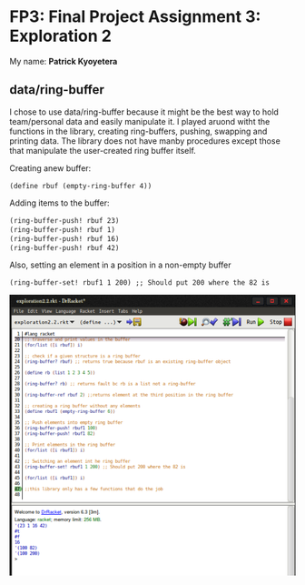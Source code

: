 # FP3: Final Project Assignment 3: Exploration 2

My name: **Patrick Kyoyetera**

## data/ring-buffer

I chose to use data/ring-buffer because it might be the best way to hold team/personal data and easily manipulate it. 
I played aruond witht the functions in the library, creating ring-buffers, pushing, swapping and printing data. 
The library does not have manby procedures except those that manipulate the user-created ring buffer itself.

Creating anew buffer:

```
(define rbuf (empty-ring-buffer 4))
```

Adding items to the buffer:

```
(ring-buffer-push! rbuf 23)
(ring-buffer-push! rbuf 1)
(ring-buffer-push! rbuf 16)
(ring-buffer-push! rbuf 42)
```

Also, setting an element in a position in a non-empty buffer

```
(ring-buffer-set! rbuf1 1 200) ;; Should put 200 where the 82 is
```

![test image](/buffer_img.png?raw=true "test image")

